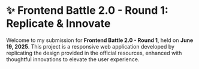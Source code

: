 # ✨ Frontend Battle 2.0 - Round 1: Replicate & Innovate

Welcome to my submission for **Frontend Battle 2.0 - Round 1**, held on **June 19, 2025**. This project is a responsive web application developed by replicating the design provided in the official resources, enhanced with thoughtful innovations to elevate the user experience.
